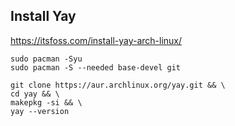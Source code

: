 
## Install Yay

https://itsfoss.com/install-yay-arch-linux/


```
sudo pacman -Syu
sudo pacman -S --needed base-devel git
```


```
git clone https://aur.archlinux.org/yay.git && \
cd yay && \
makepkg -si && \ 
yay --version
```
